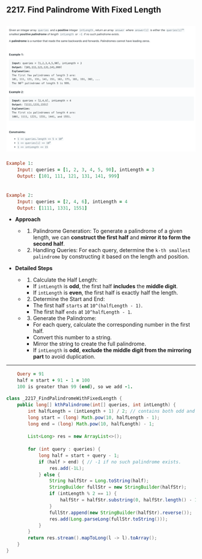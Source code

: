 ## 2217. Find Palindrome With Fixed Length
![](img/2024-06-20-14-24-39.png)
---

```ruby
Example 1:
    Input: queries = [1, 2, 3, 4, 5, 90], intLength = 3
    Output: [101, 111, 121, 131, 141, 999]


Example 2:
    Input: queries = [2, 4, 6], intLength = 4
    Output: [1111, 1331, 1551]
```

- **Approach**
  - 1. Palindrome Generation: To generate a palindrome of a given length, we can **construct the first half** and 
    **mirror it to form the second half**.
  - 2. Handling Queries: For each query, determine the `k-th smallest palindrome` by constructing it based on the length and position.


- **Detailed Steps**
  - 1. Calculate the Half Length:
    - If `intLength` is **odd**, the first half **includes** the **middle digit**.
    - If `intLength` is **even**, the first half is exactly half the length.
  - 2. Determine the Start and End:
    - The first half `starts` at `10^(halfLength - 1)`.
    - The first half `ends` at `10^halfLength - 1`.
  - 3. Generate the Palindrome:
    - For each query, calculate the corresponding number in the first half.
    - Convert this number to a string.
    - Mirror the string to create the full palindrome.
    - If `intLength` is **odd**, **exclude the middle digit from the mirroring part** to avoid duplication.

---

```ruby
    Query = 91
    half = start + 91 - 1 = 100
    100 is greater than 99 (end), so we add -1.
```



```java
class _2217_FindPalindromeWithFixedLength {
    public long[] kthPalindrome(int[] queries, int intLength) {
        int halfLength = (intLength + 1) / 2; // contains both odd and even
        long start = (long) Math.pow(10, halfLength - 1);
        long end = (long) Math.pow(10, halfLength) - 1;

        List<Long> res = new ArrayList<>();

        for (int query : queries) {
            long half = start + query - 1;
            if (half > end) { // -1 if no such palindrome exists.
                res.add(-1L);
            } else {
                String halfStr = Long.toString(half);
                StringBuilder fullStr = new StringBuilder(halfStr);
                if (intLength % 2 == 1) {
                    halfStr = halfStr.substring(0, halfStr.length() - 1);
                }
                fullStr.append(new StringBuilder(halfStr).reverse());
                res.add(Long.parseLong(fullStr.toString()));
            }
        }
        return res.stream().mapToLong(l -> l).toArray();
    }
}
```